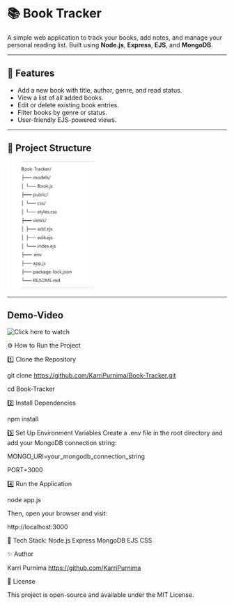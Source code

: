 # 📚 Book Tracker

A simple web application to track your books, add notes, and manage your personal reading list. Built using **Node.js**, **Express**, **EJS**, and **MongoDB**.

---

## 🚀 Features
- Add a new book with title, author, genre, and read status.
- View a list of all added books.
- Edit or delete existing book entries.
- Filter books by genre or status.
- User-friendly EJS-powered views.

---

## 📂 Project Structure

![Project Structure](public/images/structure.jpg)

---

## Demo-Video

![Click here to watch](
https://github.com/user-attachments/assets/2fac06b0-fd30-4cfd-a903-75d051464a99)


⚙️ How to Run the Project

1️⃣ Clone the Repository

git clone https://github.com/KarriPurnima/Book-Tracker.git

cd Book-Tracker

2️⃣ Install Dependencies

npm install

3️⃣ Set Up Environment Variables
Create a .env file in the root directory and add your MongoDB connection string:

MONGO_URI=your_mongodb_connection_string

PORT=3000

4️⃣ Run the Application

node app.js

Then, open your browser and visit:

http://localhost:3000

📌 Tech Stack:
Node.js
Express
MongoDB
EJS
CSS

✨ Author

Karri Purnima
https://github.com/KarriPurnima

📄 License

This project is open-source and available under the MIT License.

